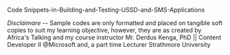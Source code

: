 Code Snippets-in-Building-and-Testing-USSD-and-SMS-Applications

*Disclaimare* --
Sample codes are only formatted and placed on tangible soft copies to suit my learning objective, however, they are as created by Africa's Talking and my course instructor Mr. Derdus Kenga, PhD || Content Developer II @Microsoft and, a part time Lecturer Strathmore University
